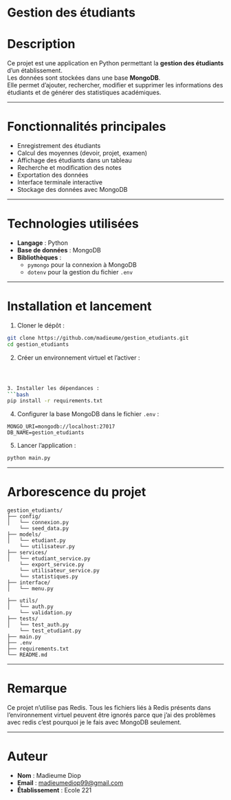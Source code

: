 #  Gestion des étudiants

# Description
Ce projet est une application en Python permettant la **gestion des étudiants** d’un établissement.  
Les données sont stockées dans une base **MongoDB**.  
Elle permet d’ajouter, rechercher, modifier et supprimer les informations des étudiants et de générer des statistiques académiques.

---

# Fonctionnalités principales

- Enregistrement des étudiants
- Calcul des moyennes (devoir, projet, examen)
- Affichage des étudiants dans un tableau
- Recherche et modification des notes
- Exportation des données
- Interface terminale interactive
- Stockage des données avec MongoDB

---

# Technologies utilisées

- **Langage** : Python 
- **Base de données** : MongoDB
- **Bibliothèques** :
  - `pymongo` pour la connexion à MongoDB
  - `dotenv` pour la gestion du fichier `.env`
 

---

# Installation et lancement

1. Cloner le dépôt :
```bash
git clone https://github.com/madieume/gestion_etudiants.git
cd gestion_etudiants
```

2. Créer un environnement virtuel et l’activer :
```bash



3. Installer les dépendances :
```bash
pip install -r requirements.txt
```

4. Configurer la base MongoDB dans le fichier `.env` :
```
MONGO_URI=mongodb://localhost:27017
DB_NAME=gestion_etudiants
```

5. Lancer l’application :
```bash
python main.py
```

---

# Arborescence du projet

```
gestion_etudiants/
├── config/
│   └── connexion.py
    └── seed_data.py
├── models/
│   └── etudiant.py
    └── utilisateur.py
├── services/
│   └── etudiant_service.py
    └── export_service.py
    └── utilisateur_service.py
    └── statistiques.py
├── interface/
│   └── menu.py
     
├── utils/
│   └── auth.py
    └── validation.py
├── tests/
│   └── test_auth.py
    └── test_etudiant.py
├── main.py
├── .env
├── requirements.txt
└── README.md
```

---

# Remarque
Ce projet n’utilise pas Redis. Tous les fichiers liés à Redis présents dans l’environnement virtuel peuvent être ignorés parce que j’ai des problèmes avec redis c’est pourquoi je le fais avec MongoDB seulement.


---


# Auteur

- **Nom** : Madieume Diop
- **Email** : madieumediop99@gmail.com
- **Établissement** : Ecole 221
